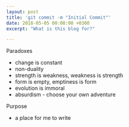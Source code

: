 ```yaml
---
layout: post
title: 'git commit -m "Initial Commit"'
date: 2018-05-05 00:00:00 +0300
excerpt: "What is this blog for?"

---
```


Paradoxes

- change is constant
- non-duality
- strength is weakness, weakness is strength
- form is empty, emptiness is form
- evolution is immoral
- absurdism - choose your own adventure

Purpose

- a place for me to write
